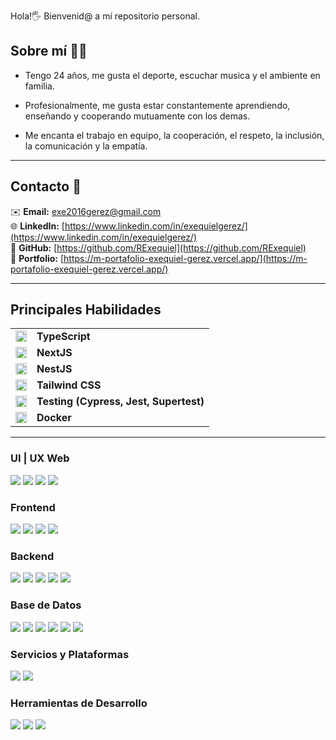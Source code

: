 Hola!🖐 Bienvenid@ a mí repositorio personal.

## Sobre mí 👨‍💻
- Tengo 24 años, me gusta el deporte, escuchar musica y el ambiente en familia.

- Profesionalmente, me gusta estar constantemente aprendiendo, enseñando y cooperando mutuamente con los demas.

- Me encanta el trabajo en equipo, la cooperación, el respeto, la inclusión, la comunicación y la empatía.

---

##  Contacto 💬

✉️ **Email:** [exe2016gerez@gmail.com](mailto:exe2016gerez@gmail.com)  
🌐 **LinkedIn:** [https://www.linkedin.com/in/exequielgerez/](https://www.linkedin.com/in/exequielgerez/)  
📂  **GitHub:** [https://github.com/RExequiel](https://github.com/RExequiel)  
💼 **Portfolio:** [https://m-portafolio-exequiel-gerez.vercel.app/](https://m-portafolio-exequiel-gerez.vercel.app/)

---

## Principales Habilidades

<table style="border-collapse: collapse; border: 0;">
  <tr>
    <td><img src="https://img.icons8.com/color/36/000000/typescript.png" width="18" height="18" style="vertical-align: middle;"></td>
    <td><b>TypeScript</b></td>
  </tr>
  <tr>
    <td><img src="https://img.icons8.com/color/36/000000/nextjs.png" width="18" height="18" style="vertical-align: middle;"></td>
    <td><b>NextJS</b></td>
  </tr>
  <tr>
    <td><img src="https://img.icons8.com/color/36/000000/nestjs.png" width="18" height="18" style="vertical-align: middle;"></td>
    <td><b>NestJS</b></td>
  </tr>
  <tr>
    <td><img src="https://img.icons8.com/color/36/000000/tailwindcss.png" width="18" height="18" style="vertical-align: middle;"></td>
    <td><b>Tailwind CSS</b></td>
  </tr>
  <tr>
    <td><img src="https://img.icons8.com/color/36/000000/test-tube.png" width="18" height="18" style="vertical-align: middle;"></td>
    <td><b>Testing (Cypress, Jest, Supertest)</b></td>
  </tr>
  <tr>
    <td><img src="https://img.icons8.com/color/36/000000/docker.png" width="18" height="18" style="vertical-align: middle;"></td>
    <td><b>Docker</b></td>
  </tr>
</table>

<hr />

### UI | UX Web
<img src="https://img.shields.io/badge/-JavaScript-eed718?style=flat&logo=javascript&logoColor=ffffff"> <img src="https://img.shields.io/badge/-HTML5-E34F26?style=flat&logo=html5&logoColor=white"> <img src="https://img.shields.io/badge/-CSS3-1572B6?style=flat&logo=css3&logoColor=white"> <img src="https://img.shields.io/badge/-FIGMA-F24E1E?style=flat&logo=css3&logoColor=white">

### Frontend
<img src="https://img.shields.io/badge/-React.js-000000?style=flat&logo=react&logoColor=00c8ff"> <img src="https://img.shields.io/badge/-Zustand-764ABC?style=flat&logo=zustand&logoColor=white"> <img src="https://img.shields.io/badge/-MaterialUI-1DB8B1?style=flat&logo=materialui&logoColor=ffffff"> <img src="https://img.shields.io/badge/-Sass-CC6699?style=flat&logo=sass&logoColor=ffffff">

### Backend
<img src="https://img.shields.io/badge/-Node.js-3C873A?style=flat&logo=node.js&logoColor=white"> <img src="https://img.shields.io/badge/-Express.js-787878?style=flat&logo=express&logoColor=white"> <img src="https://img.shields.io/badge/-Java-F80000?style=flat&logo=java&logoColor=white"> <img src="https://img.shields.io/badge/-Spring Boot-6DB33F?style=flat&logo=springboot&logoColor=white"> <img src="https://img.shields.io/badge/-PHP-777BB4?style=flat&logo=php&logoColor=white">

### Base de Datos
<img src="https://img.shields.io/badge/-TypeORM-E83524?style=flat&logo=type-orm&logoColor=white"> <img src="https://img.shields.io/badge/-MySQL-4479A1?style=flat&logo=mysql&logoColor=white"> <img src="https://img.shields.io/badge/-Sequelize-399AF3?style=flat&logo=sequelize&logoColor=FFFFFF"> <img src="https://img.shields.io/badge/-PostgreSQL-31648C?style=flat&logo=postgresql&logoColor=FFFFFF"> <img src="https://img.shields.io/badge/-Hibernate-59666C?style=flat&logo=hibernate&logoColor=FFFFFF"> <img src="https://img.shields.io/badge/-MongoDB-47A248?style=flat&logo=mongodb&logoColor=FFFFFF">

### Servicios y Plataformas
<img src="https://img.shields.io/badge/-AWS-232F3E?style=flat&logo=amazon-aws&logoColor=white"> <img src="https://img.shields.io/badge/-Strapi CMS-4945FF?style=flat&logo=strapi&logoColor=white">

### Herramientas de Desarrollo
<img src="https://img.shields.io/badge/-Git-F05032?style=flat&logo=git&logoColor=ffffff"> <img src="https://img.shields.io/badge/-VS%20Code-007ACC?style=flat&logo=visual-studio-code&logoColor=white"> <img src="https://img.shields.io/badge/-intellij IDEA-000000?style=flat&logo=intellijidea&logoColor=white">
